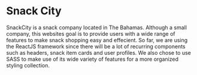 # Snack City

SnackCity is a snack company located in The Bahamas. Although a small company, this websites goal is to provide users with a wide range of features to make snack shopping easy and effecient. So far, we are using the ReactJS framework since there will be a lot of recurring components such as headers, snack item cards and user profiles. We also chose to use SASS to make use of its wide variety of features for a more organized styling collection.

